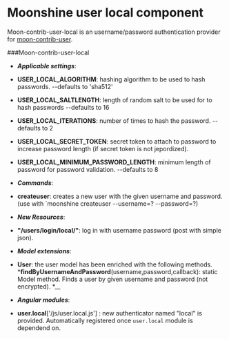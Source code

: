 Moonshine user local component
====================

Moon-contrib-user-local is an username/password authentication provider for [moon-contrib-user](https://github.com/Illniyar/moon-contrib-user).

###Moon-contrib-user-local

* __*Applicable settings*__:
 * __USER_LOCAL_ALGORITHM__: hashing algorithm to be used to hash passwords. --defaults to 'sha512'
 * __USER_LOCAL_SALTLENGTH__: length of random salt to be used for to hash passwords --defaults to 16
 * __USER_LOCAL_ITERATIONS__: number of times to hash the password. --defaults to 2
 * __USER_LOCAL_SECRET_TOKEN__: secret token to attach to password to increase password length (if secret token is not jepordized). 
 * __USER_LOCAL_MINIMUM_PASSWORD_LENGTH__: minimum length of password for password validation. --defaults to 8 
 
* __*Commands*__:
 * __createuser__: creates a new user with the given username and password. (use with `moonshine createuser --username=? --password=?)

* __*New Resources*__:
 * __"/users/login/local/"__: log in with username password (post with simple json).

* __*Model extensions*__:
 * __User__: the user model has been enriched with the following methods.
    *__findByUsernameAndPassword__(username,password,callback): static Model method. Finds a user by given username and password (not encrypted).
	*__

* __*Angular modules*__:
 * __user.local__['/js/user.local.js'] : new authenticator named "local" is provided. Automatically registered once `user.local` module is dependend on.
